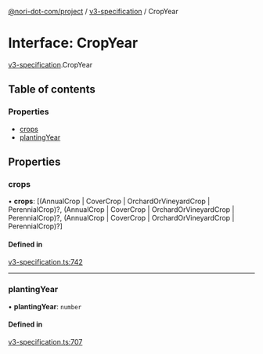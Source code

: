 [@nori-dot-com/project](../README.md) / [v3-specification](../modules/v3_specification.md) / CropYear

# Interface: CropYear

[v3-specification](../modules/v3_specification.md).CropYear

## Table of contents

### Properties

- [crops](v3_specification.CropYear.md#crops)
- [plantingYear](v3_specification.CropYear.md#plantingyear)

## Properties

### crops

• **crops**: [(AnnualCrop \| CoverCrop \| OrchardOrVineyardCrop \| PerennialCrop)?, (AnnualCrop \| CoverCrop \| OrchardOrVineyardCrop \| PerennialCrop)?, (AnnualCrop \| CoverCrop \| OrchardOrVineyardCrop \| PerennialCrop)?]

#### Defined in

[v3-specification.ts:742](https://github.com/nori-dot-eco/nori-dot-com/blob/efae8bc/packages/project/src/v3-specification.ts#L742)

___

### plantingYear

• **plantingYear**: `number`

#### Defined in

[v3-specification.ts:707](https://github.com/nori-dot-eco/nori-dot-com/blob/efae8bc/packages/project/src/v3-specification.ts#L707)
